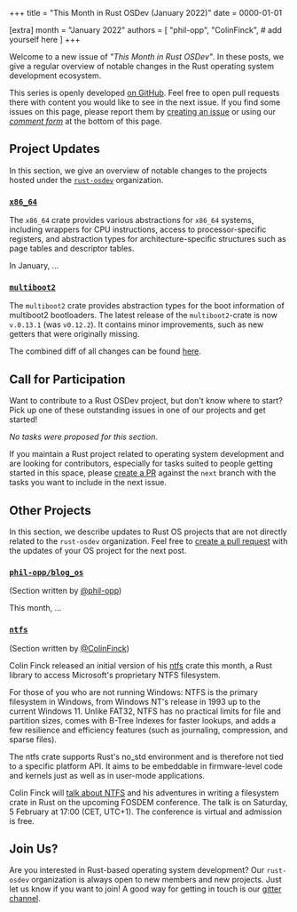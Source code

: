 +++
title = "This Month in Rust OSDev (January 2022)"
date = 0000-01-01

[extra]
month = "January 2022"
authors = [
    "phil-opp",
    "ColinFinck",
    # add yourself here
]
+++

Welcome to a new issue of _"This Month in Rust OSDev"_. In these posts, we give a regular overview of notable changes in the Rust operating system development ecosystem.

<!-- more -->

This series is openly developed [on GitHub](https://github.com/rust-osdev/homepage/). Feel free to open pull requests there with content you would like to see in the next issue. If you find some issues on this page, please report them by [creating an issue](https://github.com/rust-osdev/homepage/issues/new) or using our [_comment form_](#comment-form) at the bottom of this page.

<!--
    This is a draft for the upcoming "This Month in Rust OSDev (January 2022)" post.
    Feel free to create pull requests against the `next` branch to add your
    content here.
    Please take a look at the past posts on https://rust-osdev.com/ to see the
    general structure of these posts.
-->

## Project Updates

In this section, we give an overview of notable changes to the projects hosted under the [`rust-osdev`] organization.

[`rust-osdev`]: https://github.com/rust-osdev/about

### [`x86_64`](https://github.com/rust-osdev/x86_64)

The `x86_64` crate provides various abstractions for `x86_64` systems, including wrappers for CPU instructions, access to processor-specific registers, and abstraction types for architecture-specific structures such as page tables and descriptor tables.

In January, …

### [`multiboot2`](https://github.com/rust-osdev/multiboot2)

The `multiboot2` crate provides abstraction types for the boot information of multiboot2 bootloaders.
The latest release of the `multiboot2`-crate is now `v.0.13.1` (was `v0.12.2`). It contains minor improvements,
such as new getters that were originally missing.

The combined diff of all changes can be found [here](https://github.com/rust-osdev/multiboot2/compare/multiboot2-header-v0.1.0...multiboot2-v0.13.1).

## Call for Participation

Want to contribute to a Rust OSDev project, but don't know where to start? Pick up one of these outstanding
issues in one of our projects and get started!

<!--
Please use the following template for adding items:
- [(`repo_name`) Issue Description](https://example.com/link-to-issue)
-->

<span class="gray">

_No tasks were proposed for this section._

</span>

If you maintain a Rust project related to operating system development and are looking for contributors, especially for tasks suited to people getting started in this space, please [create a PR](https://github.com/rust-osdev/homepage/pulls) against the `next` branch with the tasks you want to include in the next issue.

## Other Projects

In this section, we describe updates to Rust OS projects that are not directly related to the `rust-osdev` organization. Feel free to [create a pull request](https://github.com/rust-osdev/homepage/pulls) with the updates of your OS project for the next post.

### [`phil-opp/blog_os`](https://github.com/phil-opp/blog_os)

<span class="gray">(Section written by [@phil-opp](https://github.com/phil-opp))</span>

This month, ...

### [`ntfs`](https://github.com/ColinFinck/ntfs)

<span class="gray">(Section written by [@ColinFinck](https://github.com/ColinFinck))</span>

Colin Finck released an initial version of his [ntfs](https://github.com/ColinFinck/ntfs) crate this month, a Rust library to access Microsoft's proprietary NTFS filesystem.

For those of you who are not running Windows:
NTFS is the primary filesystem in Windows, from Windows NT's release in 1993 up to the current Windows 11.
Unlike FAT32, NTFS has no practical limits for file and partition sizes, comes with B-Tree Indexes for faster lookups, and adds a few resilience and efficiency features (such as journaling, compression, and sparse files). 

The ntfs crate supports Rust's no_std environment and is therefore not tied to a specific platform API.
It aims to be embeddable in firmware-level code and kernels just as well as in user-mode applications.

Colin Finck will [talk about NTFS](https://fosdem.org/2022/schedule/event/misc_ntfs_rust/) and his adventures in writing a filesystem crate in Rust on the upcoming FOSDEM conference.
The talk is on Saturday, 5 February at 17:00 (CET, UTC+1).
The conference is virtual and admission is free.

## Join Us?

Are you interested in Rust-based operating system development? Our `rust-osdev` organization is always open to new members and new projects. Just let us know if you want to join! A good way for getting in touch is our [gitter channel](https://gitter.im/rust-osdev/Lobby).


<!--
TODO: Update publication date
-->
